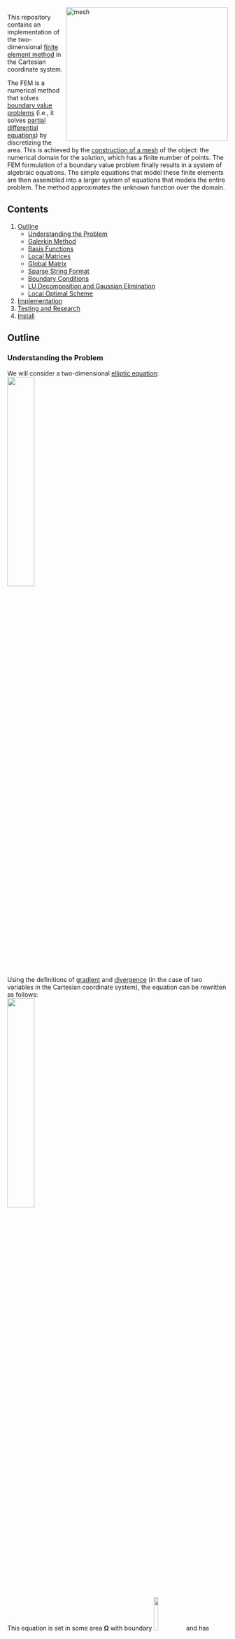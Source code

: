 <img src="https://github.com/lenferdetroud/misc/blob/master/fem/mesh.png" alt="mesh" align="right" width="370" height="305">

This repository contains an implementation of the two-dimensional [finite element method](https://en.wikipedia.org/wiki/Finite_element_method) in the Cartesian coordinate system.  
  
The FEM is a numerical method that solves [boundary value problems](https://en.wikipedia.org/wiki/Boundary_value_problem) (i.e., it solves [partial differential equations](https://en.wikipedia.org/wiki/Partial_differential_equation)) by discretizing the area. This is achieved by the [construction of a mesh](https://en.wikipedia.org/wiki/Mesh_generation) of the object: the numerical domain for the solution, which has a finite number of points. The FEM formulation of a boundary value problem finally results in a system of algebraic equations. The simple equations that model these finite elements are then assembled into a larger system of equations that models the entire problem. The method approximates the unknown function over the domain.


## Contents
1. [Outline](https://github.com/lenferdetroud/finite-element-method#outline)
    * [Understanding the Problem](https://github.com/lenferdetroud/finite-element-method#understanding-the-problem)
    * [Galerkin Method](https://github.com/lenferdetroud/finite-element-method#galerkin-method)
    * [Basis Functions](https://github.com/lenferdetroud/finite-element-method#basis-functions)
    * [Local Matrices](https://github.com/lenferdetroud/finite-element-method#local-matrices)
    * [Global Matrix](https://github.com/lenferdetroud/finite-element-method#global-matrix)
    * [Sparse String Format](https://github.com/lenferdetroud/finite-element-method#sparse-string-format)
    * [Boundary Conditions](https://github.com/lenferdetroud/finite-element-method#boundary-conditions)
    * [LU Decomposition and Gaussian Elimination](https://github.com/lenferdetroud/finite-element-method#lu-decomposition-and-gaussian-elimination)
    * [Local Optimal Scheme](https://github.com/lenferdetroud/finite-element-method#local-optimal-scheme)
2. [Implementation](https://github.com/lenferdetroud/finite-element-method#implementation)
3. [Testing and Research](https://github.com/lenferdetroud/finite-element-method#testing-and-research)
4. [Install](https://github.com/lenferdetroud/finite-element-method#install)


## Outline
### Understanding the Problem
We will consider a two-dimensional [elliptic equation](https://en.wikipedia.org/wiki/Elliptic_partial_differential_equation):   
<img src="https://github.com/lenferdetroud/misc/blob/master/fem/9.png" width="35%">  
Using the definitions of [gradient](https://en.wikipedia.org/wiki/Gradient#Cartesian_coordinates) and [divergence](https://en.wikipedia.org/wiki/Divergence#Cartesian_coordinates) (in the case of two variables in the Cartesian coordinate system), the equation can be rewritten as follows:  
<img src="https://github.com/lenferdetroud/misc/blob/master/fem/11.png" width="35%">  
This equation is set in some area **Ω** with boundary  <img src="https://github.com/lenferdetroud/misc/blob/master/fem/10.png" width="14%">  and has boundary conditions:   
<img src="https://github.com/lenferdetroud/misc/blob/master/fem/12.png" width="60%">  
  
Our goal is to find **u = u(x, y)** (i.e., its numerical approximation).
The first step is to find an arbitrary trial function which satisfies the given boundary conditions. Substituting it into the equation, we will calculate the [residual](https://en.wikipedia.org/wiki/Residual_(numerical_analysis)) (the difference between the chosen and theoretical functions) to estimate the accuracy of the approximation. Next, we need to find such a function among some set of functions that approximates the **u** in the best way, i.e. solve the problem of minimization of a [functional](https://en.wikipedia.org/wiki/Functional_(mathematics)). 

### Galerkin Method
The best method for minimizing the error in our case is the [Galerkin method](https://en.wikipedia.org/wiki/Galerkin_method), which can be described by this equation:  
<img src="https://github.com/lenferdetroud/misc/blob/master/fem/0.png" width="20%">  
where **R0** is an error (residual) and **Ψ** is some arbitrary function **coinciding with the trial function**.  

Let's take the left side of our elliptic equation as **R0** and divide the integral by the sum of integrals:  
<img src="https://github.com/lenferdetroud/misc/blob/master/fem/18.png" width="55%">  
The FEM proceeds from a different form of the DE, called the [weak formulation](https://en.wikipedia.org/wiki/Weak_formulation). In order to get it, we will use [integration by parts](https://en.wikipedia.org/wiki/Integration_by_parts), and also take the boundary conditions into account. Let's use integration by parts in the first integral:  
<img src="https://github.com/lenferdetroud/misc/blob/master/fem/19.png" width="45%">  
The integral on the boundary **S** is divided into three boundaries (**S1**, **S2**, **S3**) on which we have boundary conditions:  
<img src="https://github.com/lenferdetroud/misc/blob/master/fem/43.png" width="20%">  
<img src="https://github.com/lenferdetroud/misc/blob/master/fem/44.png" width="30%">  
<img src="https://github.com/lenferdetroud/misc/blob/master/fem/45.png" width="40%">  
And then:  
<img src="https://github.com/lenferdetroud/misc/blob/master/fem/20.png" width="85%">   
This is where the division into finite elements begins. We can now represent the function **u** as a decomposition of the basis functions **ψ** with weights **q**:  
<img src="https://github.com/lenferdetroud/misc/blob/master/fem/21.png" width="15%">   
Now the approximation of the function **u** will be performed by docked local basis functions on finite elements, and the solution of the problem is a vector of weights (**q1**, **q2**, ... **qn**), which can be obtained by solving a system of linear equations.  
Let's substitute the decomposition of the function **u** into the Galerkin equation and obtain the final expression for the linear system with boundary conditions:  
<img src="https://github.com/lenferdetroud/misc/blob/master/fem/42.png" width="100%">  

### Basis Functions 
We will represent the finite elements as **rectangles**, and as functions **Ψ** we will take **bilinear functions**. The area will be divided into subareas corresponding to each finite element:  
<img src="https://github.com/lenferdetroud/misc/blob/master/fem/22.png" width="10%">  
Bilinear functions are the product of the following one-dimensional functions on the corresponding axes:  <img src="https://github.com/lenferdetroud/misc/blob/master/fem/17.png" align="right" width="30%">   
<img src="https://github.com/lenferdetroud/misc/blob/master/fem/15.png" width="63%">  
<img src="https://github.com/lenferdetroud/misc/blob/master/fem/16.png" width="60%">  
So, there are four local basis functions (on one finite element):   
<img src="https://github.com/lenferdetroud/misc/blob/master/fem/14.png" width="50%">  
  
Each local basis function equals **1** at one node of its finite element **Ωk**.  
At other nodes and finite elements it equals **0**.  <img src="https://github.com/lenferdetroud/misc/blob/master/fem/23.png" align="right" width="30%">   
    
In addition to the bilinear functions, we similarly construct **biquadratic functions** on each finite element, which we will use to decompose the diffusion coefficient **λ**:  
<img src="https://github.com/lenferdetroud/misc/blob/master/fem/24.png" width="60%">  
  
The corresponding one-dimensional functions:  
  
<img src="https://github.com/lenferdetroud/misc/blob/master/fem/71.png" width="90%">  
<img src="https://github.com/lenferdetroud/misc/blob/master/fem/75.png" width="90%">  
<img src="https://github.com/lenferdetroud/misc/blob/master/fem/77.png" width="75%">  


### Local Matrices
Now we need to proceed to the solution on each finite element from which the solution of the whole problem will be assembled. For this, let's present the equation obtained by Galerkin's method as a sum of integrals over regions **Ωk** without taking into account boundary conditions, and let's also disclose the gradients:  
<img src="https://github.com/lenferdetroud/misc/blob/master/fem/39.png" width="65%">  
The first term gives the [stiffness matrix](https://en.wikipedia.org/wiki/Stiffness_matrix) **G**, the second term gives the [mass matrix](https://en.wikipedia.org/wiki/Mass_matrix) **M**. The sum of these matrices is called a local matrix **A=G+M** and has dimension **4x4** (based on the number of nodes). The integral on the right side is called a **local vector b**.   
  
It's time to build **G**, **M**, and **b**. Let's decompose the diffusion coefficient (i.e., construct an interpolating function) and derive the formula for calculating the elements of the matrix **G**:   
<img src="https://github.com/lenferdetroud/misc/blob/master/fem/27.png" width="13%">  
<img src="https://github.com/lenferdetroud/misc/blob/master/fem/30.png" width="65%">  
In this expression **λ1**, **λ2**, ..., **λ9** are the values of **λ** at the corresponding nodes of the finite element.  
The matrix is too large to be shown here because each of its 16 elements has 9 terms.  
  
For the matrix **M**, we replace the parameter **γ** by its mean value on each finite element **Ωk**:  
<img src="https://github.com/lenferdetroud/misc/blob/master/fem/37.png" width="50%">  
<img src="https://github.com/lenferdetroud/misc/blob/master/fem/33.png" width="45%">  
  
For the vector **b** we will represent the right side **f** as an interpolating function:  
<img src="https://github.com/lenferdetroud/misc/blob/master/fem/38.png" width="35%">  
<img src="https://github.com/lenferdetroud/misc/blob/master/fem/36.png" width="45%">  

### Global Matrix
Now, using the local matrices and the local vector, we need to assemble the global matrix (**A'**) and the global vector of the right side (**f**). Consider the following area as an example:   
<img src="https://github.com/lenferdetroud/misc/blob/master/fem/50.png" width="60%">  
This picture shows the finite element numbers and global nodes. To find the solution we need to calculate 5 local matrices and 5 local vectors. The global matrix will be assembled from the local matrices: the assembly takes place in accordance with the local node numbering on the finite elements. For the second finite element, for example, local number **1** corresponds to global number **3**, local number **2** corresponds to global number **4**, and so on. Let's add the first two local matrices to the global matrix:    
  
<img src="https://github.com/lenferdetroud/misc/blob/master/fem/47.png" width="75%">  
  
<img src="https://github.com/lenferdetroud/misc/blob/master/fem/49.png" width="75%">  
  
The global vector can be found in the same way.    

### Sparse String Format
Since each of the elements is related to a limited number of neighboring elements, the system of linear algebraic equations has a [sparse form](https://en.wikipedia.org/wiki/Sparse_matrix). We will store the global matrix efficiently, in the sparse string format:  
- **ggl**, **ggu** - arrays for non-zero elements of the lower and upper triangles
- **diOrig** - array for diagonal elements
- **ig** - array for indexes of elements from which a string of non-zero elements begins
- **jg** - array for the column/row numbers in which the lower/upper triangle element is located, respectively
  
This allows us to store only non-zero elements. Consider the matrix:  
<img src="https://github.com/lenferdetroud/misc/blob/master/fem/51.png" width="55%">  
Its representation in the sparse string format:
<img src="https://github.com/lenferdetroud/misc/blob/master/fem/52.png" width="70%">  
<img src="https://github.com/lenferdetroud/misc/blob/master/fem/53.png" width="33%">  
<img src="https://github.com/lenferdetroud/misc/blob/master/fem/54.png" width="26%">  
<img src="https://github.com/lenferdetroud/misc/blob/master/fem/55.png" width="27%">  

### Boundary Conditions 
Up to this point, boundary conditions have not been taken into account, so it's time to do it.  
  
To account for natural boundary conditions, we form local matrices and local vectors that will be added to the linear system similarly to the local matrices and local vectors of finite elements. In our (two-dimensional) case, the natural boundary conditions are considered on edges (one-dimensional segments).  
Let's denote by **Г** the edge of length **h**, and by **(i, j)** the edge coordinates. We will represent the parameters **θ** and **u** as linear basis expansions, the parameter **β** will be regarded as a constant. Only two basis functions (**Ψ1** and **Ψ2**) are nonzero on each edge, so the corresponding expressions take the following form.  
  
For boundary condition of the second type:  
<img src="https://github.com/lenferdetroud/misc/blob/master/fem/78.png" width="40%">  
For boundary condition of the third type:  
<img src="https://github.com/lenferdetroud/misc/blob/master/fem/80.png" width="36%">  
<img src="https://github.com/lenferdetroud/misc/blob/master/fem/81.png" width="49%">  
  
Taking the essential (first type) boundary conditions into account, which is carried out after the global matrix is assembled, is the follows. By going through all the nodes on the edge, we replace the corresponding elements of the diagonal of the global matrix with a number that is much larger than the rest of the matrix elements.  
In the global vector, the element with the corresponding number is assigned the product of the large number and the analytic value of the function.  

### LU Decomposition and Gaussian Elimination
We will decompose the global matrix into lower and upper triangles:  
<img src="https://github.com/lenferdetroud/misc/blob/master/fem/56.png" width="65%">  
using the formulas:  
<img src="https://github.com/lenferdetroud/misc/blob/master/fem/57.png" width="49%">  
<img src="https://github.com/lenferdetroud/misc/blob/master/fem/58.png" width="52%">  
<img src="https://github.com/lenferdetroud/misc/blob/master/fem/59.png" width="29%">  

[Lower-upper decomposition](https://en.wikipedia.org/wiki/LU_decomposition) (or factorization) is a better way to implement [Gaussian elimination](https://en.wikipedia.org/wiki/Gaussian_elimination), especially for repeated solving a number of equations with the same left-hand side. The original system can now be solved in two steps:  
<img src="https://github.com/lenferdetroud/misc/blob/master/fem/70.png" width="25%">  

### Local Optimal Scheme
To solve the final system of linear equations, we will use a method called the Local Optimal Scheme (LOS) with [incomplete factorization](https://en.wikipedia.org/wiki/Incomplete_LU_factorization), which is a lesser-known alternative to the [conjugate gradient method](https://en.wikipedia.org/wiki/Conjugate_gradient_method) (CGM).   
  
Incomplete factorization allows to solve the following equivalent system instead of solving **LUq=f**:  
<img src="https://github.com/lenferdetroud/misc/blob/master/fem/60.png" width="25%">  
<img src="https://github.com/lenferdetroud/misc/blob/master/fem/61.png" width="20%">  
Now let's assume:  
<img src="https://github.com/lenferdetroud/misc/blob/master/fem/62.png" width="50%">  
Then we start the iterative process:  
<img src="https://github.com/lenferdetroud/misc/blob/master/fem/63.png" width="30%">  
<img src="https://github.com/lenferdetroud/misc/blob/master/fem/64.png" width="30%">  
<img src="https://github.com/lenferdetroud/misc/blob/master/fem/65.png" width="30%">  
<img src="https://github.com/lenferdetroud/misc/blob/master/fem/66.png" width="40%">  
<img src="https://github.com/lenferdetroud/misc/blob/master/fem/67.png" width="34%">  
<img src="https://github.com/lenferdetroud/misc/blob/master/fem/68.png" width="39%">  
The process ends when <img src="https://github.com/lenferdetroud/misc/blob/master/fem/69.png" width="7%"> becomes small enough. Vector **x** is the solution (i.e., it contains the coefficients **q1**, **q2**, ..., **qn**).  

## Implementation
- [main.cpp](https://github.com/lenferdetroud/finite-element-method/blob/main/main.cpp)  
The main program module containing function calls, local matrices and local vectors construction, diffusion coefficient decomposition, global matrix assembling and linear system solution.  
- [config.cpp](https://github.com/lenferdetroud/finite-element-method/blob/main/config.cpp)  
A module designed to configure the parameters of the area, the source function, the vector of the right side and the LOS parameters. This module also allocates memory, configures pointers, and builds the matrix portrait.  
- [boundaries.cpp](https://github.com/lenferdetroud/finite-element-method/blob/main/boundaries.cpp)  
The implementation of a sequential accounting of natural and essential boundary conditions by enumerating the given types of conditions on the boundaries of the domain.  
- [gauss.cpp](https://github.com/lenferdetroud/finite-element-method/blob/main/gauss.cpp)   
The implementation of forward and backward Gaussian elimination, as well as global matrix decomposition. These functions allow the implementation of incomplete factorization for the LOS.
- [math.cpp](https://github.com/lenferdetroud/finite-element-method/blob/main/math.cpp)  
A module containing minor functions: multiplication of global matrix by vector and vector by vector (applied in LOS), sum of products of upper and lower triangles (applied in global matrix decomposition). 
- [io.cpp](https://github.com/lenferdetroud/finite-element-method/blob/main/io.cpp)    
A module containing functions to read input data and build a table with the result of program execution on the given data.
- [common.h](https://github.com/lenferdetroud/finite-element-method/blob/main/common.h)  
A header file containing preprocessor directives, function declarations and global variables common to all modules.
- [size.txt](https://github.com/lenferdetroud/finite-element-method/blob/main/size.txt)   
This file specifies the number of nodes on the x-axis and the number of nodes on the y-axis, separated by a space.
- [nodesX.txt](https://github.com/lenferdetroud/finite-element-method/blob/main/nodesX.txt), [nodesY.txt](https://github.com/lenferdetroud/finite-element-method/blob/main/nodesY.txt)  
Files containing node coordinates in the X and Y axes, respectively.
- [edgeTypes.txt](https://github.com/lenferdetroud/finite-element-method/blob/main/edgeTypes.txt)   
A file containing four space-separated values (1/2/3) describing the type of condition on the boundaries of an area. The first value corresponds to the lower boundary, the second to the right, the third to the top, and the fourth to the left.

## Testing and Research
You can find all the tests in the file [tests.pdf](https://github.com/lenferdetroud/finite-element-method/blob/main/tests.pdf).

## Install
Since this is a Windows console application, you can simply clone the repository directly into your Visual Studio environment or use `git clone https://github.com/lenferdetroud/finite-element-method.git`. The application has no interface.  
